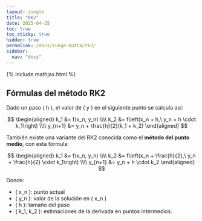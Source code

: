 ```yaml
---
layout: single
title: "RK2"
date: 2025-04-25
toc: true
toc_sticky: true
hidden: true
permalink: /docs/runge-kutta/rk2/
sidebar:
  nav: "docs"
---
```


{% include mathjax.html %}


## Fórmulas del método RK2

Dado un paso \( h \), el valor de \( y \) en el siguiente punto se calcula así:

$$
\begin{aligned}
k_1 &= f(x_n, y_n) \\\\
k_2 &= f\left(x_n + h,\ y_n + h \cdot k_1\right) \\\\
y_{n+1} &= y_n + \frac{h}{2}(k_1 + k_2)
\end{aligned}
$$

También existe una variante del RK2 conocida como el **método del punto medio**, con esta fórmula:

$$
\begin{aligned}
k_1 &= f(x_n, y_n) \\\\
k_2 &= f\left(x_n + \frac{h}{2},\ y_n + \frac{h}{2} \cdot k_1\right) \\\\
y_{n+1} &= y_n + h \cdot k_2
\end{aligned}
$$

Donde:

- \( x_n \): punto actual  
- \( y_n \): valor de la solución en \( x_n \)  
- \( h \): tamaño del paso  
- \( k_1, k_2 \): estimaciones de la derivada en puntos intermedios.

